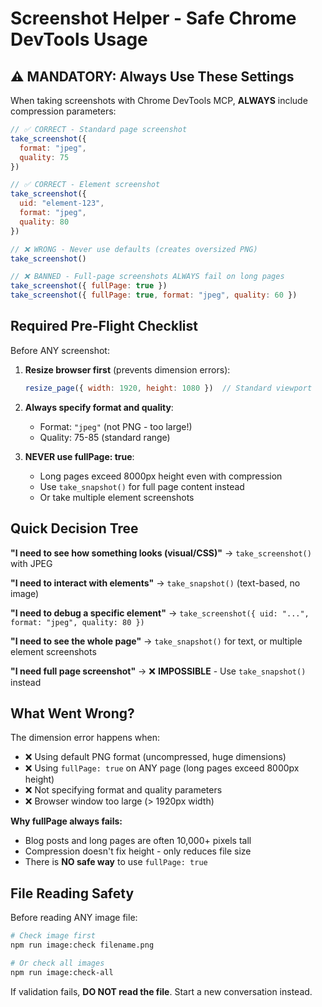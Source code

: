 # Screenshot Helper - Safe Chrome DevTools Usage

## ⚠️ MANDATORY: Always Use These Settings

When taking screenshots with Chrome DevTools MCP, **ALWAYS** include compression parameters:

```javascript
// ✅ CORRECT - Standard page screenshot
take_screenshot({
  format: "jpeg",
  quality: 75
})

// ✅ CORRECT - Element screenshot
take_screenshot({
  uid: "element-123",
  format: "jpeg",
  quality: 80
})

// ❌ WRONG - Never use defaults (creates oversized PNG)
take_screenshot()

// ❌ BANNED - Full-page screenshots ALWAYS fail on long pages
take_screenshot({ fullPage: true })
take_screenshot({ fullPage: true, format: "jpeg", quality: 60 })
```

## Required Pre-Flight Checklist

Before ANY screenshot:

1. **Resize browser first** (prevents dimension errors):
   ```javascript
   resize_page({ width: 1920, height: 1080 })  // Standard viewport
   ```

2. **Always specify format and quality**:
   - Format: `"jpeg"` (not PNG - too large!)
   - Quality: 75-85 (standard range)

3. **NEVER use fullPage: true**:
   - Long pages exceed 8000px height even with compression
   - Use `take_snapshot()` for full page content instead
   - Or take multiple element screenshots

## Quick Decision Tree

**"I need to see how something looks (visual/CSS)"** → `take_screenshot()` with JPEG

**"I need to interact with elements"** → `take_snapshot()` (text-based, no image)

**"I need to debug a specific element"** → `take_screenshot({ uid: "...", format: "jpeg", quality: 80 })`

**"I need to see the whole page"** → `take_snapshot()` for text, or multiple element screenshots

**"I need full page screenshot"** → ❌ **IMPOSSIBLE** - Use `take_snapshot()` instead

## What Went Wrong?

The dimension error happens when:
- ❌ Using default PNG format (uncompressed, huge dimensions)
- ❌ Using `fullPage: true` on ANY page (long pages exceed 8000px height)
- ❌ Not specifying format and quality parameters
- ❌ Browser window too large (> 1920px width)

**Why fullPage always fails:**
- Blog posts and long pages are often 10,000+ pixels tall
- Compression doesn't fix height - only reduces file size
- There is **NO safe way** to use `fullPage: true`

## File Reading Safety

Before reading ANY image file:

```bash
# Check image first
npm run image:check filename.png

# Or check all images
npm run image:check-all
```

If validation fails, **DO NOT read the file**. Start a new conversation instead.
